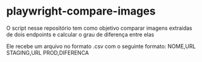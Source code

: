 # playwright-compare-images

O script nesse repositório tem como objetivo comparar imagens extraidas de dois endpoints e calcular o grau de diferença entre elas

Ele recebe um arquivo no formato .csv com o seguinte formato: NOME,URL STAGING,URL PROD,DIFERENCA



